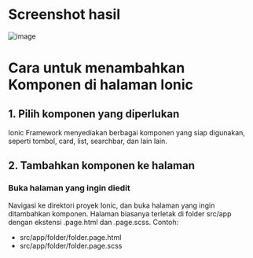 # Screenshot hasil
![image](https://github.com/user-attachments/assets/cc6cc4be-68d2-44bf-9183-eab9f0aa0a89)

# Cara untuk menambahkan Komponen di halaman Ionic
## 1. Pilih komponen yang diperlukan
Ionic Framework menyediakan berbagai komponen yang siap digunakan, seperti tombol, card, list, searchbar, dan lain lain.
## 2. Tambahkan komponen ke halaman
### Buka halaman yang ingin diedit
Navigasi ke direktori proyek Ionic, dan buka halaman yang ingin ditambahkan komponen. Halaman biasanya terletak di folder src/app dengan ekstensi .page.html dan .page.scss.
Contoh:
- src/app/folder/folder.page.html
- src/app/folder/folder.page.scss

